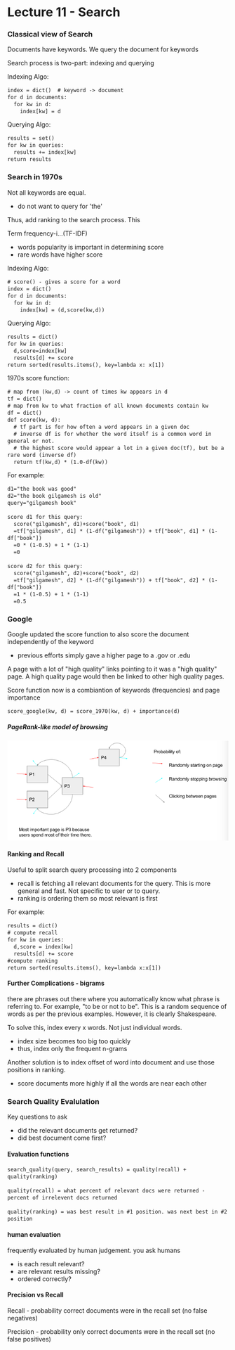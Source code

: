 Lecture 11 - Search
===========

### Classical view of Search
Documents have keywords. We query the document for keywords

Search process is two-part: indexing and querying

Indexing Algo:

    index = dict()  # keyword -> document
    for d in documents:
      for kw in d:
        index[kw] = d

Querying Algo:

    results = set()
    for kw in queries:
      results += index[kw]
    return results


### Search in 1970s
Not all keywords are equal.
  * do not want to query for 'the'

Thus, add ranking to the search process. This

Term frequency-i...(TF-IDF)
  * words popularity is important in determining score
  * rare words have higher score


Indexing Algo:

    # score() - gives a score for a word
    index = dict()
    for d in documents:
      for kw in d:
        index[kw] = (d,score(kw,d))

Querying Algo:

    results = dict()
    for kw in queries:
      d,score=index[kw]
      results[d] += score
    return sorted(results.items(), key=lambda x: x[1])

1970s score function:

    # map from (kw,d) -> count of times kw appears in d
    tf = dict()
    # map from kw to what fraction of all known documents contain kw
    df = dict()
    def score(kw, d):
      # tf part is for how often a word appears in a given doc
      # inverse df is for whether the word itself is a common word in general or not.
      # the highest score would appear a lot in a given doc(tf), but be a rare word (inverse df)
      return tf(kw,d) * (1.0-df(kw))


For example:

    d1="the book was good"
    d2="the book gilgamesh is old"
    query="gilgamesh book"

    score d1 for this query:
      score("gilgamesh", d1)+score("book", d1)
      =tf["gilgamesh", d1] * (1-df("gilgamesh")) + tf["book", d1] * (1-df["book"])
      =0 * (1-0.5) + 1 * (1-1)
      =0

    score d2 for this query:
      score("gilgamesh", d2)+score("book", d2)
      =tf["gilgamesh", d2] * (1-df("gilgamesh")) + tf["book", d2] * (1-df["book"])
      =1 * (1-0.5) + 1 * (1-1)
      =0.5



### Google
Google updated the score function to also score the document independently of the keyword
* previous efforts simply gave a higher page to a .gov or .edu

A page with a lot of "high quality" links pointing to it was a "high quality" page. A high quality page would then be linked to other high quality pages.

Score function now is a combiantion of keywords (frequencies) and page importance

    score_google(kw, d) = score_1970(kw, d) + importance(d)


##### PageRank-like model of browsing

![](lecture_11-images/608239208c96829177b7c3adacc24bb8.png)


#### Ranking and Recall
Useful to split search query processing into 2 components
* recall is fetching all relevant documents for the query. This is more general and fast. Not specific to user or to query.  
* ranking is ordering them so most relevant is first

For example:

    results = dict()
    # compute recall
    for kw in queries:
      d,score = index[kw]
      results[d] += score
    #compute ranking
    return sorted(results.items(), key=lambda x:x[1])


#### Further Complications - bigrams
there are phrases out there where you automatically know what phrase is referring to. For example, "to be or not to be". This is a random sequence of words as per the previous examples. However, it is clearly Shakespeare.

To solve this, index every x words. Not just individual words.
* index size becomes too big too quickly
* thus, index only the frequent n-grams  

Another solution is to index offset of word into document and use those positions in ranking.
* score documents more highly if all the words are near each other


### Search Quality Evalulation
Key questions to ask
* did the relevant documents get returned?
* did best document come first?

#### Evaluation functions

    search_quality(query, search_results) = quality(recall) + quality(ranking)

    quality(recall) = what percent of relevant docs were returned - percent of irrelevent docs returned

    quality(ranking) = was best result in #1 position. was next best in #2 position


#### human evaluation
frequently evaluated by human judgement. you ask humans
* is each result relevant?
* are relevant results missing?
* ordered correctly?

#### Precision vs Recall
Recall - probability correct documents were in the recall set (no false negatives)

Precision - probability only correct documents were in the recall set (no false positives)
